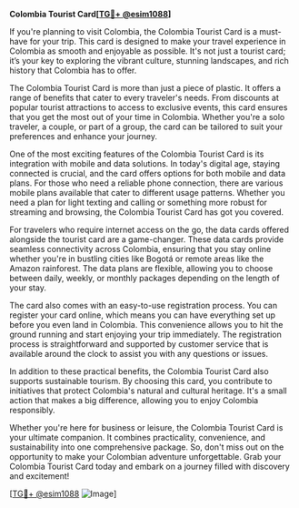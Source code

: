**Colombia Tourist Card[[TG💪+ @esim1088](https://t.me/s/esim1088)]**

If you're planning to visit Colombia, the Colombia Tourist Card is a must-have for your trip. This card is designed to make your travel experience in Colombia as smooth and enjoyable as possible. It's not just a tourist card; it’s your key to exploring the vibrant culture, stunning landscapes, and rich history that Colombia has to offer.

The Colombia Tourist Card is more than just a piece of plastic. It offers a range of benefits that cater to every traveler's needs. From discounts at popular tourist attractions to access to exclusive events, this card ensures that you get the most out of your time in Colombia. Whether you're a solo traveler, a couple, or part of a group, the card can be tailored to suit your preferences and enhance your journey.

One of the most exciting features of the Colombia Tourist Card is its integration with mobile and data solutions. In today's digital age, staying connected is crucial, and the card offers options for both mobile and data plans. For those who need a reliable phone connection, there are various mobile plans available that cater to different usage patterns. Whether you need a plan for light texting and calling or something more robust for streaming and browsing, the Colombia Tourist Card has got you covered.

For travelers who require internet access on the go, the data cards offered alongside the tourist card are a game-changer. These data cards provide seamless connectivity across Colombia, ensuring that you stay online whether you're in bustling cities like Bogotá or remote areas like the Amazon rainforest. The data plans are flexible, allowing you to choose between daily, weekly, or monthly packages depending on the length of your stay.

The card also comes with an easy-to-use registration process. You can register your card online, which means you can have everything set up before you even land in Colombia. This convenience allows you to hit the ground running and start enjoying your trip immediately. The registration process is straightforward and supported by customer service that is available around the clock to assist you with any questions or issues.

In addition to these practical benefits, the Colombia Tourist Card also supports sustainable tourism. By choosing this card, you contribute to initiatives that protect Colombia's natural and cultural heritage. It's a small action that makes a big difference, allowing you to enjoy Colombia responsibly.

Whether you're here for business or leisure, the Colombia Tourist Card is your ultimate companion. It combines practicality, convenience, and sustainability into one comprehensive package. So, don't miss out on the opportunity to make your Colombian adventure unforgettable. Grab your Colombia Tourist Card today and embark on a journey filled with discovery and excitement!

[[TG💪+ @esim1088](https://t.me/s/esim1088) ![Image](https://i.postimg.cc/Y0z9fWf4/image.png)]